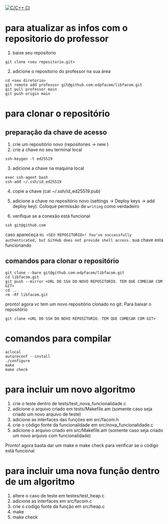 [![C/C++ CI](https://github.com/edpfacom/libfacom/actions/workflows/c-cpp.yml/badge.svg)](https://github.com/edpfacom/libfacom/actions/workflows/c-cpp.yml)

# para atualizar as infos com o repositorio do professor

1. baixe seu repositorio
```
git clone <seu repositorio.git>
```
2. adicione o repositorio do professor na sua área
```
cd <seu diretorio>
git remote add professor git@github.com:edpfacom/libfacom.git
git pull professor main
git push origin main
```


# para clonar o repositório

## preparação da chave de acesso
1. crie um repositório novo (repositories -> new )
2. crie a chave no seu terminal local 
```
ssh-keygen -t ed25519
```
3. adicione a chave na maquina local 
```
exec ssh-agent bash
ssh-add ~/.ssh/id_ed25519
```

4. copie a chave (cat ~/.ssh/id_ed25519.pub)
5. adicione a chave no repositório novo (settings -> Deploy keys -> add deploy key). Coloque permissão de `writing` como verdadeiro

6. verifique se a conexão está funcional
```
ssh git@github.com 
```
caso apareceça `Hi <SEU REPOSITORIO>! You've successfully authenticated, but GitHub does not provide shell access.` sua chave esta funcionando

## comandos para clonar o repositório
```
git clone --bare git@github.com:edpfacom/libfacom.git
cd libfacom.git
git push --mirror <URL DO SSH DO NOVO REPOSITORIO. TEM QUE COMECAR COM GIT>
cd ..
rm -Rf libfacom.git
```


pronto! agora vc tem um novo repositório clonado no git. Para baixar o repositório 

```
git clone <URL DO SSH DO NOVO REPOSITORIO. TEM QUE COMECAR COM GIT>
```

# comandos para compilar

```
aclocal
autoreconf --install
./configure
make
make check
```

# para incluir um novo algoritmo

1. crie o teste dentro de tests/test_nova_funcionalidade.c
2. adicione o arquivo criado em tests/Makefile.am (somente caso seja criado um novo arquivo de teste)
3. adicione as interfaces das funções em src/facom.h
4. crie o código fonte da funcionalidade em src/nova_funcionalidade.c
5. adicione o arquivo criado em src/Makefile.am (somente caso seja criado um novo arquivo com funcionalidade)


Pronto! agora basta dar um make e make check para verificar se o código está funcional

# para incluir uma nova função dentro de um algoritmo

1. altere o caso de teste em testes/test_heap.c
2. adicione as interfaces em src/facom.c
3. crie o codigo fonte da função em src/heap.c
4. make
5. make check



